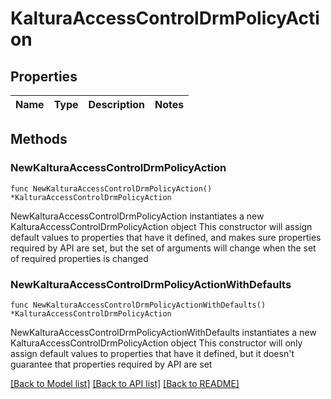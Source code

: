 # KalturaAccessControlDrmPolicyAction

## Properties

Name | Type | Description | Notes
------------ | ------------- | ------------- | -------------

## Methods

### NewKalturaAccessControlDrmPolicyAction

`func NewKalturaAccessControlDrmPolicyAction() *KalturaAccessControlDrmPolicyAction`

NewKalturaAccessControlDrmPolicyAction instantiates a new KalturaAccessControlDrmPolicyAction object
This constructor will assign default values to properties that have it defined,
and makes sure properties required by API are set, but the set of arguments
will change when the set of required properties is changed

### NewKalturaAccessControlDrmPolicyActionWithDefaults

`func NewKalturaAccessControlDrmPolicyActionWithDefaults() *KalturaAccessControlDrmPolicyAction`

NewKalturaAccessControlDrmPolicyActionWithDefaults instantiates a new KalturaAccessControlDrmPolicyAction object
This constructor will only assign default values to properties that have it defined,
but it doesn't guarantee that properties required by API are set


[[Back to Model list]](../README.md#documentation-for-models) [[Back to API list]](../README.md#documentation-for-api-endpoints) [[Back to README]](../README.md)


